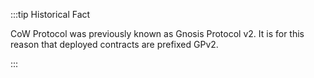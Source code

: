 :::tip Historical Fact

CoW Protocol was previously known as Gnosis Protocol v2. It is for this reason that deployed contracts are prefixed GPv2.

:::